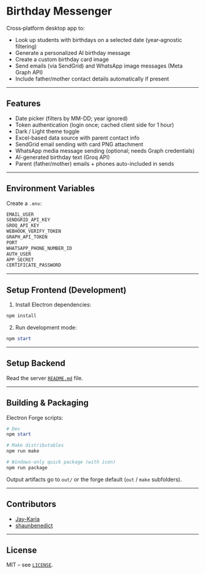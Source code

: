 # Birthday Messenger

Cross‑platform desktop app to:

- Look up students with birthdays on a selected date (year‑agnostic filtering)
- Generate a personalized AI birthday message
- Create a custom birthday card image
- Send emails (via SendGrid) and WhatsApp image messages (Meta Graph API)
- Include father/mother contact details automatically if present

---

## Features

- Date picker (filters by MM-DD; year ignored)
- Token authentication (login once; cached client side for 1 hour)
- Dark / Light theme toggle
- Excel-based data source with parent contact info
- SendGrid email sending with card PNG attachment
- WhatsApp media message sending (optional; needs Graph credentials)
- AI-generated birthday text (Groq API)
- Parent (father/mother) emails + phones auto-included in sends

---

## Environment Variables

Create a `.env`:

```powershell
EMAIL_USER
SENDGRID_API_KEY
GROQ_API_KEY
WEBHOOK_VERIFY_TOKEN
GRAPH_API_TOKEN
PORT
WHATSAPP_PHONE_NUMBER_ID
AUTH_USER
APP_SECRET
CERTIFICATE_PASSWORD
```

---

## Setup Frontend (Development)

1. Install Electron dependencies:

```powershell
npm install
```

2. Run development mode:

```powershell
npm start
```

---

## Setup Backend

Read the server [`README.md`](/server/README.md) file.

---

## Building & Packaging

Electron Forge scripts:

```powershell
# Dev
npm start

# Make distributables 
npm run make

# Windows-only quick package (with icon)
npm run package
```

Output artifacts go to `out/` or the forge default (`out` / `make` subfolders).

---

## Contributors

- [Jay-Karia](https://github.com/Jay-Karia)
- [shaunbenedict](https://github.com/shaunbenedict)

---

## License

MIT – see [`LICENSE`](/LICENSE).
